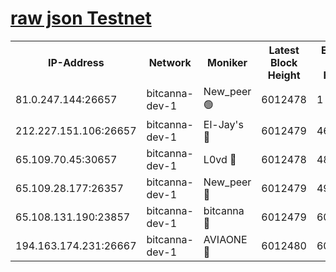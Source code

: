 [raw json Testnet](https://rpc-check.bcat.stavr.tech/bcat/rpc-bcat-result.json)
=


<table><tr><th>IP-Address</th><th>Network</th><th>Moniker</th><th>Latest Block Height</th><th>Earliest Block Height</th><th>Catching Up</th><th>Tx Index</th><th>Voting Power</th><th>Scan Time</th></tr><tr><td>81.0.247.144:26657</td><td>bitcanna-dev-1</td><td>New_peer 🟢</td><td>6012478</td><td>1</td><td>False</td><td>on</td><td>0</td><td>2024-01-17T02:39:07.448444823UTC</td></tr><tr><td>212.227.151.106:26657</td><td>bitcanna-dev-1</td><td>El-Jay's 🔴</td><td>6012479</td><td>4670391</td><td>False</td><td>on</td><td>2218164</td><td>2024-01-17T02:39:14.202956898UTC</td></tr><tr><td>65.109.70.45:30657</td><td>bitcanna-dev-1</td><td>L0vd 🔴</td><td>6012478</td><td>4828155</td><td>False</td><td>on</td><td>7920</td><td>2024-01-17T02:39:07.808334244UTC</td></tr><tr><td>65.109.28.177:26357</td><td>bitcanna-dev-1</td><td>New_peer 🔴</td><td>6012479</td><td>4952911</td><td>False</td><td>on</td><td>2237067</td><td>2024-01-17T02:39:14.522367788UTC</td></tr><tr><td>65.108.131.190:23857</td><td>bitcanna-dev-1</td><td>bitcanna 🔴</td><td>6012479</td><td>6008479</td><td>False</td><td>off</td><td>82269</td><td>2024-01-17T02:39:14.834848669UTC</td></tr><tr><td>194.163.174.231:26667</td><td>bitcanna-dev-1</td><td>AVIAONE 🔴</td><td>6012480</td><td>6010261</td><td>False</td><td>on</td><td>1949865</td><td>2024-01-17T02:39:21.376937878UTC</td></tr></table>
